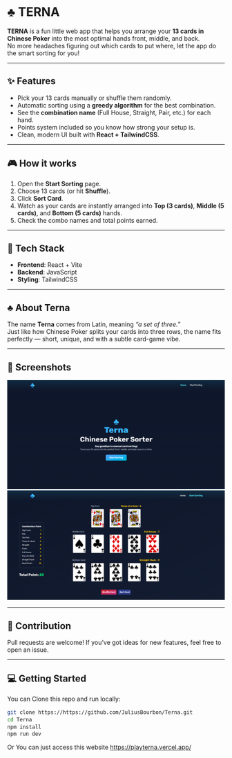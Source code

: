 # ♣ TERNA

**TERNA** is a fun little web app that helps you arrange your **13 cards in Chinese Poker** into the most optimal hands front, middle, and back.  
No more headaches figuring out which cards to put where, let the app do the smart sorting for you!

---

## ✨ Features
- Pick your 13 cards manually or shuffle them randomly.
- Automatic sorting using a **greedy algorithm** for the best combination.
- See the **combination name** (Full House, Straight, Pair, etc.) for each hand.
- Points system included so you know how strong your setup is.
- Clean, modern UI built with **React + TailwindCSS**.

---

## 🎮 How it works
1. Open the **Start Sorting** page.  
2. Choose 13 cards (or hit **Shuffle**).  
3. Click **Sort Card**.  
4. Watch as your cards are instantly arranged into **Top (3 cards)**, **Middle (5 cards)**, and **Bottom (5 cards)** hands.  
5. Check the combo names and total points earned.

---

## 🚀 Tech Stack
- **Frontend**: React + Vite  
- **Backend**: JavaScript
- **Styling**: TailwindCSS  

---

## ♣ About Terna
The name **Terna** comes from Latin, meaning *“a set of three.”*  
Just like how Chinese Poker splits your cards into three rows, the name fits perfectly — short, unique, and with a subtle card-game vibe.

---

## 📸 Screenshots
![Homepage Screenshot](./src/assets/homeImg.png)
![Start Sorting Screenshot](./src/assets/startSortingImg.png)

---

## 🤝 Contribution
Pull requests are welcome! If you’ve got ideas for new features, feel free to open an issue.

---

## 💻 Getting Started
You can Clone this repo and run locally:
```bash
git clone https://https://github.com/JuliusBourbon/Terna.git
cd Terna
npm install
npm run dev
```
Or You can just access this website
https://playterna.vercel.app/


